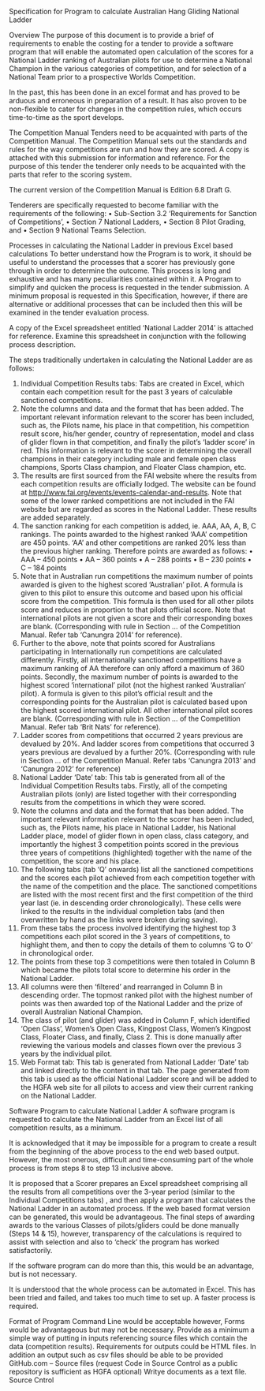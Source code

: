 Specification for Program to calculate Australian Hang Gliding National LadderOverviewThe purpose of this document is to provide a brief of requirements to enable the costing for a tender to provide a software program that will enable the automated open calculation of the scores for a National Ladder ranking of Australian pilots for use to determine a National Champion in the various categories of competition, and for selection of a National Team prior to a prospective Worlds Competition. In the past, this has been done in an excel format and has proved to be arduous and erroneous in preparation of a result. It has also proven to be non-flexible to cater for changes in the competition rules, which occurs time-to-time as the sport develops.The Competition ManualTenders need to be acquainted with parts of the Competition Manual. The Competition Manual sets out the standards and rules for the way competitions are run and how they are scored. A copy is attached with this submission for information and reference. For the purpose of this tender the tenderer only needs to be acquainted with the parts that refer to the scoring system.The current version of the Competition Manual is Edition 6.8 Draft G.Tenderers are specifically requested to become familiar with the requirements of the following:•	Sub-Section 3.2 ‘Requirements for Sanction of Competitions’, •	Section 7 National Ladders, •	Section 8 Pilot Grading, and •	Section 9 National Teams Selection.Processes in calculating the National Ladder in previous Excel based calculationsTo better understand how the Program is to work, it should be useful to understand the processes that a scorer has previously gone through in order to determine the outcome. This process is long and exhaustive and has many peculiarities contained within it. A Program to simplify and quicken the process is requested in the tender submission. A minimum proposal is requested in this Specification, however, if there are alternative or additional processes that can be included then this will be examined in the tender evaluation process.A copy of the Excel spreadsheet entitled ‘National Ladder 2014’ is attached for reference. Examine this spreadsheet in conjunction with the following process description.The steps traditionally undertaken in calculating the National Ladder are as follows:1.	Individual Competition Results tabs: Tabs are created in Excel, which contain each competition result for the past 3 years of calculable sanctioned competitions. 2.	Note the columns and data and the format that has been added. The important relevant information relevant to the scorer has been included, such as, the Pilots name, his place in that competition, his competition result score, his/her gender, country of representation, model and class of glider flown in that competition, and finally the pilot’s ‘ladder score’ in red. This information is relevant to the scorer in determining the overall champions in their category including male and female open class champions, Sports Class champion, and Floater Class champion, etc.3.	The results are first sourced from the FAI website where the results from each competition results are officially lodged. The website can be found at http://www.fai.org/events/events-calendar-and-results. Note that some of the lower ranked competitions are not included in the FAI website but are regarded as scores in the National Ladder. These results are added separately.  4.	The sanction ranking for each competition is added, ie. AAA, AA, A, B, C rankings. The points awarded to the highest ranked ‘AAA’ competition are 450 points. ‘AA’ and other competitions are ranked 20% less than the previous higher ranking. Therefore points are awarded as follows:•	AAA – 450 points •	AA – 360 points•	A – 288 points•	B – 230 points•	C – 184 points5.	Note that in Australian run competitions the maximum number of points awarded is given to the highest scored ‘Australian’ pilot. A formula is given to this pilot to ensure this outcome and based upon his official score from the competition. This formula is then used for all other pilots score and reduces in proportion to that pilots official score. Note that international pilots are not given a score and their corresponding boxes are blank. (Corresponding with rule in Section … of the Competition Manual. Refer tab ‘Canungra 2014’ for reference).6.	Further to the above, note that points scored for Australians participating in Internationally run competitions are calculated differently. Firstly, all internationally sanctioned competitions have a maximum ranking of AA therefore can only afford a maximum of 360 points. Secondly, the maximum number of points is awarded to the highest scored ‘international’ pilot (not the highest ranked ‘Australian’ pilot). A formula is given to this pilot’s official result and the corresponding points for the Australian pilot is calculated based upon the highest scored international pilot. All other international pilot scores are blank. (Corresponding with rule in Section … of the Competition Manual. Refer tab ‘Brit Nats’ for reference).7.	Ladder scores from competitions that occurred 2 years previous are devalued by 20%. And ladder scores from competitions that occurred 3 years previous are devalued by a further 20%. (Corresponding with rule in Section … of the Competition Manual. Refer tabs ‘Canungra 2013’ and ‘Canungra 2012’ for reference)8.	National Ladder ‘Date’ tab: This tab is generated from all of the Individual Competition Results tabs. Firstly, all of the competing Australian pilots (only) are listed together with their corresponding results from the competitions in which they were scored.9.	Note the columns and data and the format that has been added. The important relevant information relevant to the scorer has been included, such as, the Pilots name, his place in National Ladder, his National Ladder place, model of glider flown in open class, class category, and importantly the highest 3 competition points scored in the previous three years of competitions (highlighted) together with the name of the competition, the score and his place. 10.	The following tabs (tab ‘Q’ onwards) list all the sanctioned competitions and the scores each pilot achieved from each competition together with the name of the competition and the place. The sanctioned competitions are listed with the most recent first and the first competition of the third year last (ie. in descending order chronologically). These cells were linked to the results in the individual completion tabs (and then overwritten by hand as the links were broken during saving).11.	From these tabs the process involved identifying the highest top 3 competitions each pilot scored in the 3 years of competitions, to highlight them, and then to copy the details of them to columns ‘G to O’ in chronological order.12.	The points from these top 3 competitions were then totaled in Column B which became the pilots total score to determine his order in the National Ladder. 13.	All columns were then ‘filtered’ and rearranged in Column B in descending order. The topmost ranked pilot with the highest number of points was then awarded top of the National Ladder and the prize of overall Australian National Champion.14.	The class of pilot (and glider) was added in Column F, which identified ‘Open Class’, Women’s Open Class, Kingpost Class, Women’s Kingpost Class, Floater Class, and finally, Class 2. This is done manually after reviewing the various models and classes flown over the previous 3 years by the individual pilot.15.	Web Format tab: This tab is generated from National Ladder ‘Date’ tab and linked directly to the content in that tab. The page generated from this tab is used as the official National Ladder score and will be added to the HGFA web site for all pilots to access and view their current ranking on the National Ladder.Software Program to calculate National LadderA software program is requested to calculate the National Ladder from an Excel list of all competition results, as a minimum.It is acknowledged that it may be impossible for a program to create a result from the beginning of the above process to the end web based output. However, the most onerous, difficult and time-consuming part of the whole process is from steps 8 to step 13 inclusive above. It is proposed that a Scorer prepares an Excel spreadsheet comprising all the results from all competitions over the 3-year period (similar to the Individual Competitions tabs) , and then apply a program that calculates the National Ladder in an automated process. If the web based format version can be generated, this would be advantageous. The final steps of awarding awards to the various Classes of pilots/gliders could be done manually (Steps 14 & 15), however, transparency of the calculations is required to assist with selection and also to ‘check’ the program has worked satisfactorily.If the software program can do more than this, this would be an advantage, but is not necessary. It is understood that the whole process can be automated in Excel. This has been tried and failed, and takes too much time to set up. A faster process is required. Format of ProgramCommand Line would be acceptable however, Forms would be advantageous but may not be necessary. Provide as a minimum a simple way of putting in inputs referencing source files which contain the data (competition results). Requirements for outputs could be HTML files. In addition an output such as csv files should be able to be provided  GitHub.com – Source files (request Code in Source Control as a public repository is sufficient as HGFA optional)Writye documents as a text file. Source Cntrol